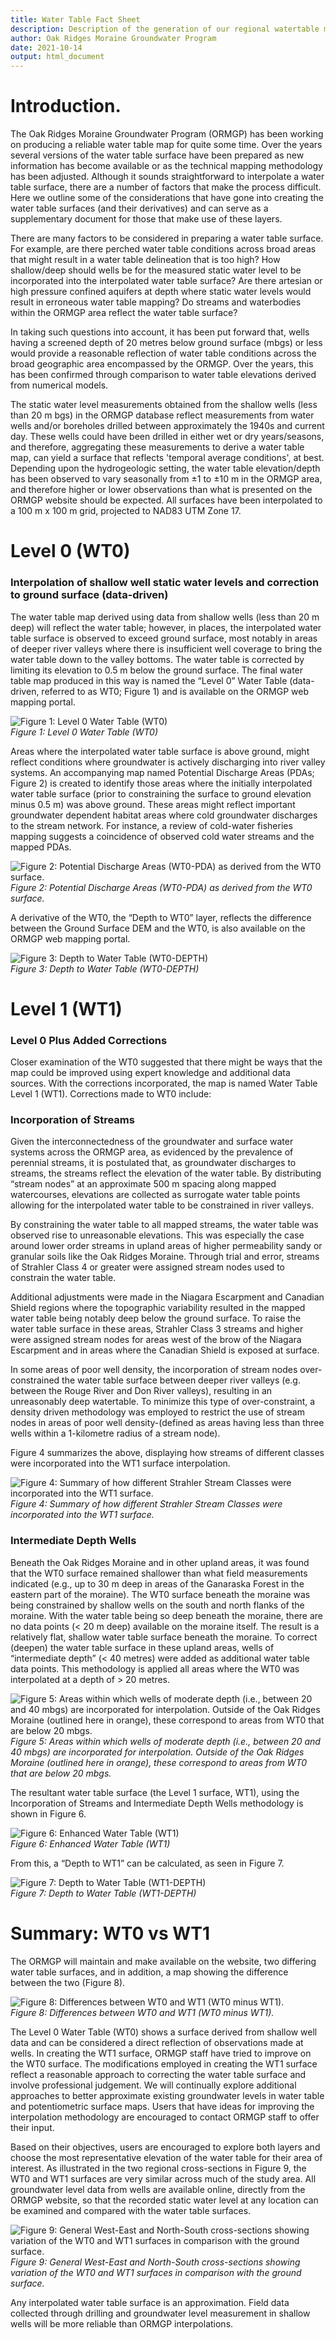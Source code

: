 ```yaml
---
title: Water Table Fact Sheet
description: Description of the generation of our regional watertable map
author: Oak Ridges Moraine Groundwater Program
date: 2021-10-14
output: html_document
---
```



# Introduction.

The Oak Ridges Moraine Groundwater Program (ORMGP) has been working on producing a reliable water table map for quite some time. Over the years several versions of the water table surface have been prepared as new information has become available or as the technical mapping methodology has been adjusted. Although it sounds straightforward to interpolate a water table surface, there are a number of factors that make the process difficult.  Here we outline some of the considerations that have gone into creating the water table surfaces (and their derivatives) and can serve as a supplementary document for those that make use of these layers.

There are many factors to be considered in preparing a water table surface. For example, are there perched water table conditions across broad areas that might result in a water table delineation that is too high? How shallow/deep should wells be for the measured static water level to be incorporated into the interpolated water table surface? Are there artesian or high pressure confined aquifers at depth where static water levels would result in erroneous water table mapping? Do streams and waterbodies within the ORMGP area reflect the water table surface?

In taking such questions into account, it has been put forward that, wells having a screened depth of 20 metres below ground surface (mbgs) or less would provide a reasonable reflection of water table conditions across the broad geographic area encompassed by the ORMGP. Over the years, this has been confirmed through comparison to water table elevations derived from numerical models. 

The static water level measurements obtained from the shallow wells (less than 20 m bgs) in the ORMGP database reflect measurements from water wells and/or boreholes drilled between approximately the 1940s and current day. These wells could have been drilled in either wet or dry years/seasons, and therefore, aggregating these measurements to derive a water table map, can yield a surface that reflects 'temporal average conditions', at best. Depending upon the hydrogeologic setting, the water table elevation/depth has been observed to vary seasonally from ±1 to ±10 m in the ORMGP area, and therefore higher or lower observations than what is presented on the ORMGP website should be expected. All surfaces have been interpolated to a 100 m x 100 m grid, projected to NAD83 UTM Zone 17.

# Level 0 (WT0) 
### Interpolation of shallow well static water levels and correction to ground surface (data-driven)

The water table map derived using data from shallow wells (less than 20 m deep) will reflect the water table; however, in places, the interpolated water table surface is observed to exceed ground surface, most notably in areas of deeper river valleys where there is insufficient well coverage to bring the water table down to the valley bottoms. The water table is corrected by limiting its elevation to 0.5 m below the ground surface. The final water table map produced in this way is named the “Level 0” Water Table (data-driven, referred to as WT0; Figure 1) and is available on the ORMGP web mapping portal.

![*Figure 1: Level 0 Water Table (WT0)*](https://raw.githubusercontent.com/OWRC/watertable/main/fig/f1.jpg)\
*Figure 1: Level 0 Water Table (WT0)*

Areas where the interpolated water table surface is above ground, might reflect conditions where groundwater is actively discharging into river valley systems. An accompanying map named Potential Discharge Areas (PDAs; Figure 2) is created to identify those areas where the initially interpolated water table surface (prior to constraining the surface to ground elevation minus 0.5 m) was above ground. These areas might reflect important groundwater dependent habitat areas where cold groundwater discharges to the stream network. For instance, a review of cold-water fisheries mapping suggests a coincidence of observed cold water streams and the mapped PDAs. 

![*Figure 2: Potential Discharge Areas (WT0-PDA) as derived from the WT0 surface.*](https://raw.githubusercontent.com/OWRC/watertable/main/fig/f2.jpg)\
*Figure 2: Potential Discharge Areas (WT0-PDA) as derived from the WT0 surface.*

A derivative of the WT0, the “Depth to WT0” layer, reflects the difference between the Ground Surface DEM and the WT0, is also available on the ORMGP web mapping portal.

![*Figure 3: Depth to Water Table (WT0-DEPTH)*](https://raw.githubusercontent.com/OWRC/watertable/main/fig/f3.jpg)\
*Figure 3: Depth to Water Table (WT0-DEPTH)*



# Level 1 (WT1) 
### Level 0 Plus Added Corrections

Closer examination of the WT0 suggested that there might be ways that the map could be improved using expert knowledge and additional data sources. With the corrections incorporated, the map is named Water Table Level 1 (WT1). Corrections made to WT0 include:


### Incorporation of Streams

Given the interconnectedness of the groundwater and surface water systems across the ORMGP area, as evidenced by the prevalence of perennial streams, it is postulated that, as groundwater discharges to streams, the streams reflect the elevation of the water table. By distributing “stream nodes” at an approximate 500 m spacing along mapped watercourses, elevations are collected as surrogate water table points allowing for the interpolated water table to be constrained in river valleys. 

By constraining the water table to all mapped streams, the water table was observed rise to unreasonable elevations. This was especially the case around lower order streams in upland areas of higher permeability sandy or granular soils like the Oak Ridges Moraine. Through trial and error, streams of Strahler Class 4 or greater were assigned stream nodes used to constrain the water table.

Additional adjustments were made in the Niagara Escarpment and Canadian Shield regions where the topographic variability resulted in the mapped water table being notably deep below the ground surface. To raise the water table surface in these areas, Strahler Class 3 streams and higher were assigned stream nodes for areas west of the brow of the Niagara Escarpment and in areas where the Canadian Shield is exposed at surface.

In some areas of poor well density, the incorporation of stream nodes over-constrained the water table surface between deeper river valleys (e.g. between the Rouge River and Don River valleys), resulting in an unreasonably deep watertable. To minimize this type of over-constraint, a density driven methodology was employed to restrict the use of stream nodes in areas of poor well density-(defined as areas having less than three wells within a 1-kilometre radius of a stream node).

Figure 4 summarizes the above, displaying how streams of different classes were incorporated into the WT1 surface interpolation. 

![*Figure 4: Summary of how different Strahler Stream Classes were incorporated into the WT1 surface.*](https://raw.githubusercontent.com/OWRC/watertable/main/fig/f4.jpg)\
*Figure 4: Summary of how different Strahler Stream Classes were incorporated into the WT1 surface.*


### Intermediate Depth Wells

Beneath the Oak Ridges Moraine and in other upland areas, it was found that the WT0 surface remained shallower than what field measurements indicated (e.g., up to 30 m deep in areas of the Ganaraska Forest in the eastern part of the moraine). The WT0 surface beneath the moraine was being constrained by shallow wells on the south and north flanks of the moraine. With the water table being so deep beneath the moraine, there are no data points (\< 20 m deep) available on the moraine itself. The result is a relatively flat, shallow water table surface beneath the moraine. To correct (deepen) the water table surface in these upland areas, wells of “intermediate depth” (\< 40 metres) were added as additional water table data points. This methodology is applied all areas where the WT0 was interpolated at a depth of \> 20 metres.

![*Figure 5: Areas within which wells of moderate depth (i.e., between 20 and 40 mbgs) are incorporated for interpolation. Outside of the Oak Ridges Moraine (outlined here in orange), these correspond to areas from WT0 that are below 20 mbgs.*](https://raw.githubusercontent.com/OWRC/watertable/main/fig/f5.jpg)\
*Figure 5: Areas within which wells of moderate depth (i.e., between 20 and 40 mbgs) are incorporated for interpolation. Outside of the Oak Ridges Moraine (outlined here in orange), these correspond to areas from WT0 that are below 20 mbgs.*

The resultant water table surface (the Level 1 surface, WT1), using the Incorporation of Streams and Intermediate Depth Wells methodology is shown in Figure 6.

![*Figure 6: Enhanced Water Table (WT1)*](https://raw.githubusercontent.com/OWRC/watertable/main/fig/f6.jpg)\
*Figure 6: Enhanced Water Table (WT1)*

From this, a “Depth to WT1” can be calculated, as seen in Figure 7.

![*Figure 7: Depth to Water Table (WT1-DEPTH)*](https://raw.githubusercontent.com/OWRC/watertable/main/fig/f7.jpg)\
*Figure 7: Depth to Water Table (WT1-DEPTH)*


# Summary: WT0 vs WT1

The ORMGP will maintain and make available on the website, two differing water table surfaces, and in addition, a map showing the difference between the two (Figure 8). 

![*Figure 8: Differences between WT0 and WT1 (WT0 minus WT1).*](https://raw.githubusercontent.com/OWRC/watertable/main/fig/f8.jpg)\
*Figure 8: Differences between WT0 and WT1 (WT0 minus WT1).*

The Level 0 Water Table (WT0) shows a surface derived from shallow well data and can be considered a direct reflection of observations made at wells. In creating the WT1 surface, ORMGP staff have tried to improve on the WT0 surface. The modifications employed in creating the WT1 surface reflect a reasonable approach to correcting the water table surface and involve professional judgement. We will continually explore additional approaches to better approximate existing groundwater levels in water table and potentiometric surface maps. Users that have ideas for improving the interpolation methodology are encouraged to contact ORMGP staff to offer their input.

Based on their objectives, users are encouraged to explore both layers and choose the most representative elevation of the water table for their area of interest. As illustrated in the two regional cross-sections in Figure 9, the WT0 and WT1 surfaces are very similar across much of the study area. All groundwater level data from wells are available online, directly from the ORMGP website, so that the recorded static water level at any location can be examined and compared with the water table surfaces.

![*Figure 9: General West-East and North-South cross-sections showing variation of the WT0 and WT1 surfaces in comparison with the ground surface.*](https://raw.githubusercontent.com/OWRC/watertable/main/fig/f9.jpg)\
*Figure 9: General West-East and North-South cross-sections showing variation of the WT0 and WT1 surfaces in comparison with the ground surface.*

Any interpolated water table surface is an approximation. Field data collected through drilling and groundwater level measurement in shallow wells will be more reliable than ORMGP interpolations.
